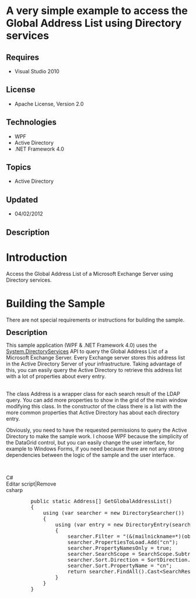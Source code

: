 # A very simple example to access the Global Address List using Directory services
## Requires
- Visual Studio 2010
## License
- Apache License, Version 2.0
## Technologies
- WPF
- Active Directory
- .NET Framework 4.0
## Topics
- Active Directory
## Updated
- 04/02/2012
## Description

<h1>Introduction</h1>
<p>Access the Global Address List of a Microsoft Exchange Server&nbsp;using Directory services.</p>
<h1><span>Building the Sample</span></h1>
<p>There are not&nbsp;special requirements or instructions for building the sample.</p>
<p><span style="font-size:20px; font-weight:bold">Description</span></p>
<p>This sample application (WPF &amp; .NET Framework 4.0) uses the <a class="libraryLink" href="http://msdn.microsoft.com/en-US/library/System.DirectoryServices.aspx" target="_blank" title="Auto generated link to System.DirectoryServices">System.DirectoryServices</a> API to query the Global Address List of a Microsoft Exchange Server. Every Exchange server stores this address list in the Active Directory Server of your infrastructure.
 Taking advantage of this, you can easily query the Active Directory to retrieve this address list with a lot of properties about every entry.</p>
<p><br>
The class Address is a wrapper class for each search result of the LDAP query. You can add more properties to show in the grid of the main window modifying this class. In the constructor of the class there is a list with the more common properties that Active
 Directory has about each directory entry.</p>
<p>Obviously, you need to have the requested permissions to query the Active Directory to make the sample work. I choose WPF because the simplicity of the DataGrid control, but you can easily change the user interface, for example to Windows Forms, if you need
 because there are not any strong dependencies between the logic of the sample and the user interface.</p>
<p>&nbsp;</p>
<div class="scriptcode">
<div class="pluginEditHolder" pluginCommand="mceScriptCode">
<div class="title"><span>C#</span></div>
<div class="pluginLinkHolder"><span class="pluginEditHolderLink">Editar script</span>|<span class="pluginRemoveHolderLink">Remove</span></div>
<span class="hidden">csharp</span>

<div class="preview">
<pre class="csharp">&nbsp;&nbsp;&nbsp;&nbsp;&nbsp;&nbsp;&nbsp;&nbsp;<span class="cs__keyword">public</span>&nbsp;<span class="cs__keyword">static</span>&nbsp;Address[]&nbsp;GetGlobalAddressList()&nbsp;
&nbsp;&nbsp;&nbsp;&nbsp;&nbsp;&nbsp;&nbsp;&nbsp;{&nbsp;
&nbsp;&nbsp;&nbsp;&nbsp;&nbsp;&nbsp;&nbsp;&nbsp;&nbsp;&nbsp;&nbsp;&nbsp;<span class="cs__keyword">using</span>&nbsp;(var&nbsp;searcher&nbsp;=&nbsp;<span class="cs__keyword">new</span>&nbsp;DirectorySearcher())&nbsp;
&nbsp;&nbsp;&nbsp;&nbsp;&nbsp;&nbsp;&nbsp;&nbsp;&nbsp;&nbsp;&nbsp;&nbsp;{&nbsp;
&nbsp;&nbsp;&nbsp;&nbsp;&nbsp;&nbsp;&nbsp;&nbsp;&nbsp;&nbsp;&nbsp;&nbsp;&nbsp;&nbsp;&nbsp;&nbsp;<span class="cs__keyword">using</span>&nbsp;(var&nbsp;entry&nbsp;=&nbsp;<span class="cs__keyword">new</span>&nbsp;DirectoryEntry(searcher.SearchRoot.Path))&nbsp;
&nbsp;&nbsp;&nbsp;&nbsp;&nbsp;&nbsp;&nbsp;&nbsp;&nbsp;&nbsp;&nbsp;&nbsp;&nbsp;&nbsp;&nbsp;&nbsp;{&nbsp;
&nbsp;&nbsp;&nbsp;&nbsp;&nbsp;&nbsp;&nbsp;&nbsp;&nbsp;&nbsp;&nbsp;&nbsp;&nbsp;&nbsp;&nbsp;&nbsp;&nbsp;&nbsp;&nbsp;&nbsp;searcher.Filter&nbsp;=&nbsp;<span class="cs__string">&quot;(&amp;(mailnickname=*)(objectClass=user))&quot;</span>;&nbsp;
&nbsp;&nbsp;&nbsp;&nbsp;&nbsp;&nbsp;&nbsp;&nbsp;&nbsp;&nbsp;&nbsp;&nbsp;&nbsp;&nbsp;&nbsp;&nbsp;&nbsp;&nbsp;&nbsp;&nbsp;searcher.PropertiesToLoad.Add(<span class="cs__string">&quot;cn&quot;</span>);&nbsp;
&nbsp;&nbsp;&nbsp;&nbsp;&nbsp;&nbsp;&nbsp;&nbsp;&nbsp;&nbsp;&nbsp;&nbsp;&nbsp;&nbsp;&nbsp;&nbsp;&nbsp;&nbsp;&nbsp;&nbsp;searcher.PropertyNamesOnly&nbsp;=&nbsp;<span class="cs__keyword">true</span>;&nbsp;
&nbsp;&nbsp;&nbsp;&nbsp;&nbsp;&nbsp;&nbsp;&nbsp;&nbsp;&nbsp;&nbsp;&nbsp;&nbsp;&nbsp;&nbsp;&nbsp;&nbsp;&nbsp;&nbsp;&nbsp;searcher.SearchScope&nbsp;=&nbsp;SearchScope.Subtree;&nbsp;
&nbsp;&nbsp;&nbsp;&nbsp;&nbsp;&nbsp;&nbsp;&nbsp;&nbsp;&nbsp;&nbsp;&nbsp;&nbsp;&nbsp;&nbsp;&nbsp;&nbsp;&nbsp;&nbsp;&nbsp;searcher.Sort.Direction&nbsp;=&nbsp;SortDirection.Ascending;&nbsp;
&nbsp;&nbsp;&nbsp;&nbsp;&nbsp;&nbsp;&nbsp;&nbsp;&nbsp;&nbsp;&nbsp;&nbsp;&nbsp;&nbsp;&nbsp;&nbsp;&nbsp;&nbsp;&nbsp;&nbsp;searcher.Sort.PropertyName&nbsp;=&nbsp;<span class="cs__string">&quot;cn&quot;</span>;&nbsp;
&nbsp;&nbsp;&nbsp;&nbsp;&nbsp;&nbsp;&nbsp;&nbsp;&nbsp;&nbsp;&nbsp;&nbsp;&nbsp;&nbsp;&nbsp;&nbsp;&nbsp;&nbsp;&nbsp;&nbsp;<span class="cs__keyword">return</span>&nbsp;searcher.FindAll().Cast&lt;SearchResult&gt;().Select(result&nbsp;=&gt;&nbsp;<span class="cs__keyword">new</span>&nbsp;Address(result.GetDirectoryEntry())).ToArray();&nbsp;
&nbsp;&nbsp;&nbsp;&nbsp;&nbsp;&nbsp;&nbsp;&nbsp;&nbsp;&nbsp;&nbsp;&nbsp;&nbsp;&nbsp;&nbsp;&nbsp;}&nbsp;
&nbsp;&nbsp;&nbsp;&nbsp;&nbsp;&nbsp;&nbsp;&nbsp;&nbsp;&nbsp;&nbsp;&nbsp;}&nbsp;
&nbsp;&nbsp;&nbsp;&nbsp;&nbsp;&nbsp;&nbsp;&nbsp;}&nbsp;
</pre>
</div>
</div>
</div>
